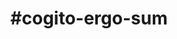 ---
title: "#cogito-ergo-sum"
hashtag: "cogito-ergo-sum"
tags:
  - Latin
  - Age of Enlightenment
  - Philosophy
---
